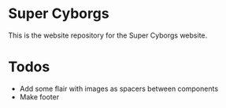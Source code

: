 # Super Cyborgs

This is the website repository for the Super Cyborgs website. 

# Todos

 - Add some flair with images as spacers between components 
 - Make footer
